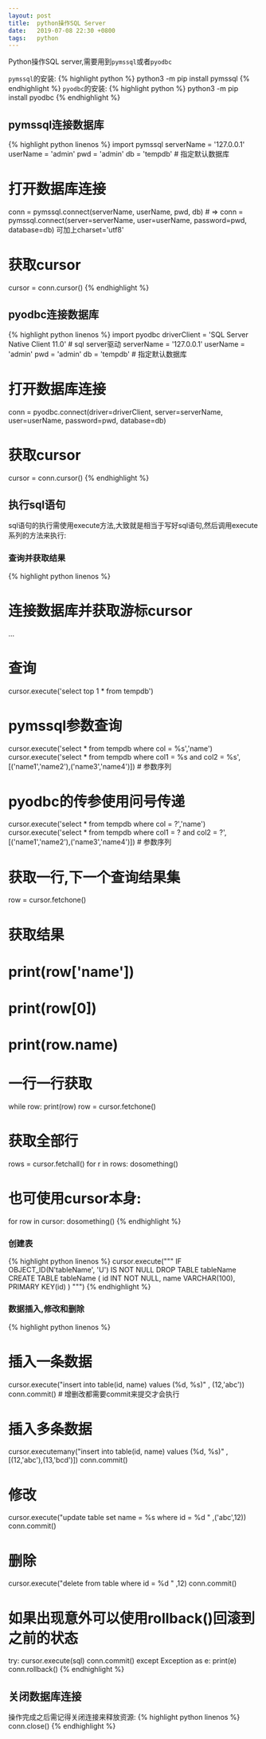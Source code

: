 ```yaml
---
layout: post
title:  python操作SQL Server
date:   2019-07-08 22:30 +0800
tags:   python
---
```

Python操作SQL server,需要用到`pymssql`或者`pyodbc`

`pymssql`的安装:
{% highlight python %}
python3 -m pip install pymssql
{% endhighlight %}
`pyodbc`的安装:
{% highlight python %}
python3 -m pip install pyodbc
{% endhighlight %}

## pymssql连接数据库
{% highlight python linenos %}
import pymssql
serverName = '127.0.0.1'
userName = 'admin'
pwd = 'admin'
db = 'tempdb' # 指定默认数据库
# 打开数据库连接
conn = pymssql.connect(serverName, userName, pwd, db)  # => conn = pymssql.connect(server=serverName, user=userName, password=pwd, database=db)  可加上charset='utf8'
# 获取cursor
cursor = conn.cursor()
{% endhighlight %}

## pyodbc连接数据库
{% highlight python linenos %}
import pyodbc
driverClient = 'SQL Server Native Client 11.0' # sql server驱动
serverName = '127.0.0.1'
userName = 'admin'
pwd = 'admin'
db = 'tempdb' # 指定默认数据库
# 打开数据库连接
conn = pyodbc.connect(driver=driverClient, server=serverName, user=userName, password=pwd, database=db) 
# 获取cursor
cursor = conn.cursor()
{% endhighlight %}

## 执行sql语句
sql语句的执行需使用execute方法,大致就是相当于写好sql语句,然后调用execute系列的方法来执行:
### 查询并获取结果
{% highlight python linenos %}
# 连接数据库并获取游标cursor
...
# 查询
cursor.execute('select top 1 * from tempdb')
# pymssql参数查询
cursor.execute('select * from tempdb where col = %s','name')
cursor.execute('select * from tempdb where col1 = %s and col2 = %s',[('name1','name2'),('name3','name4')]) # 参数序列
# pyodbc的传参使用问号传递
cursor.execute('select * from tempdb where col = ?','name')
cursor.execute('select * from tempdb where col1 = ? and col2 = ?',[('name1','name2'),('name3','name4')]) # 参数序列
# 获取一行,下一个查询结果集
row = cursor.fetchone()
# 获取结果
# print(row['name'])
# print(row[0])
# print(row.name)
# 一行一行获取
while row:
    print(row)
    row = cursor.fetchone()
# 获取全部行
rows = cursor.fetchall()
for r in rows:
    dosomething()
# 也可使用cursor本身:
for row in cursor:
    dosomething()
{% endhighlight %}

### 创建表
{% highlight python linenos %}
cursor.execute("""
    IF OBJECT_ID(N'tableName', 'U') IS NOT NULL
    DROP TABLE tableName
    CREATE TABLE tableName (
        id INT NOT NULL,
        name VARCHAR(100),
        PRIMARY KEY(id)
    )
""")
{% endhighlight %}

### 数据插入,修改和删除
{% highlight python linenos %}
# 插入一条数据
cursor.execute("insert into table(id, name) values (%d, %s)" , (12,'abc'))
conn.commit() # 增删改都需要commit来提交才会执行
# 插入多条数据
cursor.executemany("insert into table(id, name) values (%d, %s)" ,[(12,'abc'),(13,'bcd')])
conn.commit()
# 修改
cursor.execute("update table set name = %s where id = %d " ,('abc',12))
conn.commit()
# 删除
cursor.execute("delete from table where id = %d " ,12)
conn.commit()
# 如果出现意外可以使用rollback()回滚到之前的状态
try:
    cursor.execute(sql)
    conn.commit()
except Exception as e:
    print(e)
    conn.rollback()
{% endhighlight %}

## 关闭数据库连接
操作完成之后需记得关闭连接来释放资源:
{% highlight python linenos %}
conn.close()
{% endhighlight %}
